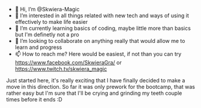 - 👋 Hi, I’m @Skwiera-Magic
- 👀 I’m interested in all things related with new tech and ways of using it effectively to make life easier
- 🌱 I’m currently learning basics of coding, maybe little more than basics but I'm definetly not a pro
- 💞️ I’m looking to collaborate on anything really that would allow me to learn and progress
- 📫 How to reach me? Here would be easiest, if not than you can try https://www.facebook.com/SkwieraGra/ or https://www.twitch.tv/skwiera_magic

Just started here, it's really exciting that I have finally decided to make a move in this direction.
So far it was only prework for the bootcamp, that was rather easy but I'm sure that I'll be crying and grinding my teeth couple times before it ends :D
